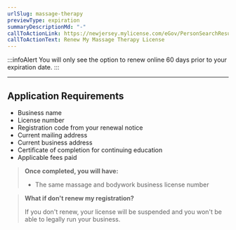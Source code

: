 ```yaml
---
urlSlug: massage-therapy
previewType: expiration
summaryDescriptionMd: "-"
callToActionLink: https://newjersey.mylicense.com/eGov/PersonSearchResults.aspx
callToActionText: Renew My Massage Therapy License
---
```



:::infoAlert 
 You will only see the option to renew online 60 days prior to your expiration date.
:::

- - -

## Application Requirements

* Business name
* License number
* Registration code from your renewal notice
* Current mailing address
* Current business address
* Certificate of completion for continuing education 
* Applicable fees paid

> **Once completed, you will have:**
>
> * The same massage and bodywork business license number

>**What if don't renew my registration?**
>
>If you don't renew, your license will be suspended and you won't be able to legally run your business. 